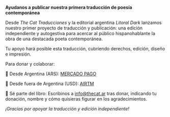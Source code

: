 **Ayudanos a publicar nuestra primera traducción de poesía contemporánea**

Desde *The Cat Traducciones* y la editorial argentina *Litoral Dark* lanzamos nuestro primer proyecto de traducción y publicación: una edición independiente y autogestiva para acercar al público hispanohablante la obra de una destacada poeta contemporánea.

Tu apoyo hará posible esta traducción, cubriendo derechos, edición, diseño e impresión.

Para donar y colaborar:

📌 Desde Argentina (ARS): [MERCADO PAGO](https://link.mercadopago.com.ar/thecatranslations)

📌 Desde fuera de Argentina (USD): [AIRTM](https://airtm.me/micaela1d8tfnfp)


🎁 Sé parte del libro: Escribinos a [info@thecat.ar](mailto:info@thecat.ar) tras donar, indicando tu donación, nombre y cómo quisieras figurar en los agradecimientos.

*¡Gracias por apoyar la traducción y edición independiente!* 
